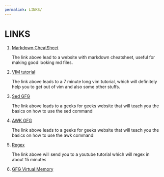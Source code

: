 ```yaml
---
permalink: LINKS/
---
```


# LINKS

1. [Markdown CheatSheet](https://github.com/adam-p/markdown-here/wiki/Markdown-Cheatsheet)

   The link above lead to a website with markdown cheatsheet, useful for making good looking md files.
2. [VIM tutorial](https://www.youtube.com/watch?v=ggSyF1SVFr4&feature=youtu.be&ab_channel=tutoriaLinux)

   The link above leads to a 7 minute long vim tutorial, which will definitely help you to get out of vim and also some other stuffs.
3. [Sed GFG](https://www.geeksforgeeks.org/sed-command-in-linux-unix-with-examples/)

   The link above leads to a geeks for geeks website that will teach you the basics on how to use the sed command
4. [AWK GFG](https://www.geeksforgeeks.org/awk-command-unixlinux-examples/)

   The link above leads to a geeks for geeks website that will teach you the basics on how to use the awk command
5. [Regex](https://www.youtube.com/watch?v=bgBWp9EIlMM&ab_channel=EngineerMan)

   The link above will send you to a youtube tutorial which will regex in about 15 minutes

6. [GFG Virtual Memory](https://www.geeksforgeeks.org/virtual-memory-in-operating-system/)
